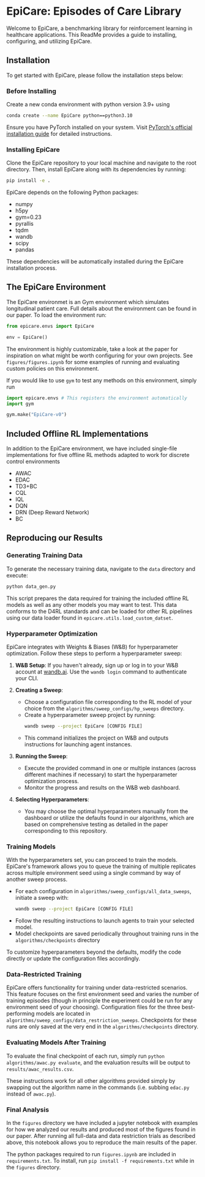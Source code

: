 # EpiCare: Episodes of Care Library

Welcome to EpiCare, a benchmarking library for reinforcement learning in healthcare applications. This ReadMe provides a guide to installing, configuring, and utilizing EpiCare.

## Installation

To get started with EpiCare, please follow the installation steps below:

### Before Installing 

Create a new conda environment with python version 3.9+ using
```bash
conda create --name EpiCare python==python3.10
```

Ensure you have PyTorch installed on your system. Visit [PyTorch's official installation guide](https://pytorch.org/get-started/locally/) for detailed instructions.

### Installing EpiCare

Clone the EpiCare repository to your local machine and navigate to the root directory. Then, install EpiCare along with its dependencies by running:

```bash
pip install -e .
```

EpiCare depends on the following Python packages:

- numpy
- h5py
- gym=0.23
- pyrallis
- tqdm
- wandb
- scipy
- pandas

These dependencies will be automatically installed during the EpiCare installation process.

## The EpiCare Environment

The EpiCare environmet is an Gym environment which simulates longitudinal patient care. Full details about the environment can be found in our paper. To load the environment run:

```python
from epicare.envs import EpiCare

env = EpiCare()
```

The environment is highly customizable, take a look at the paper for inspiration on what might be worth configuring for your own projects. See `figures/figures.ipynb` for some examples of running and evaluating custom policies on this environment.

If you would like to use `gym` to test any methods on this environment, simply run

```python
import epicare.envs # This registers the environment automatically
import gym

gym.make("EpiCare-v0")
```

## Included Offline RL Implementations

In addition to the EpiCare environment, we have included single-file implementations for five offline RL methods adapted to work for discrete control environments

- AWAC
- EDAC
- TD3+BC
- CQL
- IQL
- DQN
- DRN (Deep Reward Network)
- BC

## Reproducing our Results

### Generating Training Data

To generate the necessary training data, navigate to the `data` directory and execute:

```bash
python data_gen.py
```

This script prepares the data required for training the included offline RL models as well as any other models you may want to test. This data conforms to the D4RL standards and can be loaded for other RL pipelines using our data loader found in `epicare.utils.load_custom_datset`.

### Hyperparameter Optimization

EpiCare integrates with Weights & Biases (W&B) for hyperparameter optimization. Follow these steps to perform a hyperparameter sweep:

1. **W&B Setup**: If you haven't already, sign up or log in to your W&B account at [wandb.ai](https://wandb.ai). Use the `wandb login` command to authenticate your CLI.
2. **Creating a Sweep**:

   - Choose a configuration file corresponding to the RL model of your choice from the `algorithms/sweep_configs/hp_sweeps` directory.
   - Create a hyperparameter sweep project by running:
     ```bash
     wandb sweep --project EpiCare [CONFIG FILE]
     ```
   - This command initializes the project on W&B and outputs instructions for launching agent instances.

3. **Running the Sweep**:

   - Execute the provided command in one or multiple instances (across different machines if necessary) to start the hyperparameter optimization process.
   - Monitor the progress and results on the W&B web dashboard.

4. **Selecting Hyperparameters**:
   - You may choose the optimal hyperparameters manually from the dashboard or utilize the defaults found in our algorithms, which are based on comprehensive testing as detailed in the paper corresponding to this repository.

### Training Models

With the hyperparameters set, you can proceed to train the models. EpiCare's framework allows you to queue the training of multiple replicates across multiple environment seed using a single command by way of another sweep process.

- For each configuration in `algorithms/sweep_configs/all_data_sweeps`, initiate a sweep with:
  ```bash
  wandb sweep --project EpiCare [CONFIG FILE]
  ```
- Follow the resulting instructions to launch agents to train your selected model.
- Model checkpoints are saved periodically throughout training runs in the `algorithms/checkpoints` directory

To customize hyperparameters beyond the defaults, modify the code directly or update the configuration files accordingly.

### Data-Restricted Training

EpiCare offers functionality for training under data-restricted scenarios. This feature focuses on the first environment seed and varies the number of training episodes (though in principle the experiment could be run for any environment seed of your choosing). Configuration files for the three best-performing models are located in `algorithms/sweep_configs/data_restriction_sweeps`. Checkpoints for these runs are only saved at the very end in the `algorithms/checkpoints` directory.

### Evaluating Models After Training

To evaluate the final checkpoint of each run, simply run `python algorithms/awac.py evaluate`, and the evaluation results will be output to `results/awac_results.csv`.

These instructions work for all other algorithms provided simply by swapping out the algorithm name in the commands (i.e. subbing `edac.py` instead of `awac.py`).

### Final Analysis

In the `figures` directory we have included a jupyter notebook with examples for how we analyzed our results and produced most of the figures found in our paper. After running all full-data and data restriction trials as described above, this notebook allows you to reproduce the main results of the paper.

The python packages required to run `figures.ipynb` are included in `requirements.txt`. To install, run `pip install -f requirements.txt` while in the `figures` directory.
